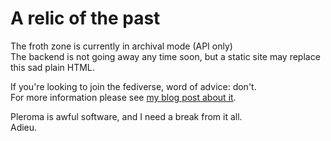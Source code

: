 A relic of the past
===================

The froth zone is currently in archival mode (API only)  
The backend is not going away any time soon, but a static site may replace this sad plain HTML.  
  
If you're looking to join the fediverse, word of advice: don't.  
For more information please see [my blog post about it](https://blog.froth.zone/sam/the-end-of-an-era).  
  
Pleroma is awful software, and I need a break from it all.  
Adieu.